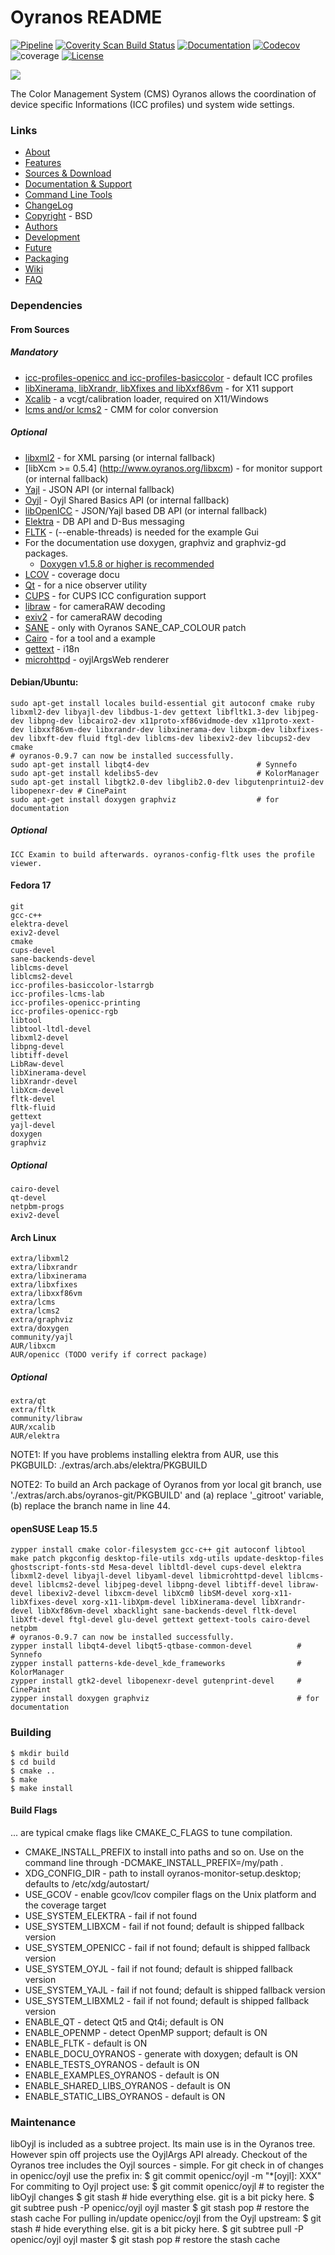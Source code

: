 # Oyranos README
[![Pipeline](https://gitlab.com/oyranos/oyranos/badges/master/pipeline.svg)](https://gitlab.com/oyranos/oyranos/-/pipelines)
[![Coverity Scan Build Status](https://scan.coverity.com/projects/13943/badge.svg)](https://scan.coverity.com/projects/13943)
[![Documentation](https://codedocs.xyz/oyranos-cms/oyranos.svg)](https://codedocs.xyz/oyranos-cms/oyranos/)
[![Codecov](https://codecov.io/gh/oyranos-cms/oyranos/branch/master/graph/badge.svg)](https://codecov.io/gh/oyranos-cms/oyranos)
![coverage](https://gitlab.com/oyranos/oyranos/badges/master/coverage.svg?job=coverage)
[![License](https://img.shields.io/badge/License-BSD%203--Clause-blue.svg)](https://opensource.org/licenses/BSD-3-Clause)

![](extras/icons/oyranos_logo.png)

The Color Management System (CMS) Oyranos allows the coordination of
device specific Informations (ICC profiles) und system wide settings.


### Links
* [About](http://www.oyranos.org/about)
* [Features](http://www.oyranos.org/features)
* [Sources & Download](http://www.oyranos.org/downloads/)
* [Documentation & Support](http://www.oyranos.org/support)
* [Command Line Tools](src/tools/README.md)
* [ChangeLog](ChangeLog.md)
* [Copyright](COPYING.md) - BSD
* [Authors](AUTHORS.md)
* [Development](http://www.oyranos.org/development)
* [Future](http://www.oyranos.org/future)
* [Packaging](PACKAGING.md)
* [Wiki](http://www.oyranos.org/wiki/index.php%3Ftitle=Oyranos)
* [FAQ](doc/FAQ.md)


### Dependencies
#### From Sources
##### Mandatory
* [icc-profiles-openicc and icc-profiles-basiccolor](http://sourceforge.net/projects/openicc/files/) - default ICC profiles
* [libXinerama, libXrandr, libXfixes and libXxf86vm](http:/www.x.org) - for X11 support
* [Xcalib](https://codeberg.org/OpenICC/xcalib) - a vcgt/calibration loader, required on X11/Windows 
* [lcms and/or lcms2](http://www.littlecms.com) - CMM for color conversion

##### Optional
* [libxml2](http://www.xmlsoft.org/) - for XML parsing (or internal fallback)
* [libXcm >= 0.5.4] (http://www.oyranos.org/libxcm) - for monitor support (or internal fallback)
* [Yajl](http://lloyd.github.com/yajl) - JSON API (or internal fallback)
* [Oyjl](https://gitlab.com/beku/oyjl) - Oyjl Shared Basics API (or internal fallback)
* [libOpenICC](https://github.com/OpenICC/config) - JSON/Yajl based DB API (or internal fallback)
* [Elektra](http://www.libelektra.org) - DB API and D-Bus messaging
* [FLTK](http://www.fltk.org) - (--enable-threads) is needed for the example Gui
* For the documentation use doxygen, graphviz and graphviz-gd packages.
  * [Doxygen v1.5.8 or higher is recommended](http://www.doxygen.org)
* [LCOV](http://ltp.sourceforge.net/coverage/lcov.php) - coverage docu
* [Qt](http://www.qt.io) - for a nice observer utility
* [CUPS](http://www.cups.org) - for CUPS ICC configuration support
* [libraw](http://www.libraw.org) - for cameraRAW decoding
* [exiv2](http://www.exiv2.org/) - for cameraRAW decoding
* [SANE](http://www.sane-project.org/) - only with Oyranos SANE\_CAP\_COLOUR patch
* [Cairo](http://www.cairographics.org/) - for a tool and a example
* [gettext](https://www.gnu.org/software/gettext/) - i18n
* [microhttpd](https://www.gnu.org/software/libmicrohttpd/) - oyjlArgsWeb renderer

#### Debian/Ubuntu:
    sudo apt-get install locales build-essential git autoconf cmake ruby libxml2-dev libyajl-dev libdbus-1-dev gettext libfltk1.3-dev libjpeg-dev libpng-dev libcairo2-dev x11proto-xf86vidmode-dev x11proto-xext-dev libxxf86vm-dev libxrandr-dev libxinerama-dev libxpm-dev libxfixes-dev libxft-dev fluid ftgl-dev liblcms-dev libexiv2-dev libcups2-dev cmake
    # oyranos-0.9.7 can now be installed successfully.
    sudo apt-get install libqt4-dev                        # Synnefo
    sudo apt-get install kdelibs5-dev                      # KolorManager
    sudo apt-get install libgtk2.0-dev libglib2.0-dev libgutenprintui2-dev libopenexr-dev # CinePaint
    sudo apt-get install doxygen graphviz                  # for documentation

##### Optional
    ICC Examin to build afterwards. oyranos-config-fltk uses the profile viewer.

#### Fedora 17
    git
    gcc-c++
    elektra-devel
    exiv2-devel
    cmake
    cups-devel
    sane-backends-devel
    liblcms-devel
    liblcms2-devel
    icc-profiles-basiccolor-lstarrgb
    icc-profiles-lcms-lab
    icc-profiles-openicc-printing
    icc-profiles-openicc-rgb
    libtool
    libtool-ltdl-devel
    libxml2-devel
    libpng-devel
    libtiff-devel
    LibRaw-devel
    libXinerama-devel
    libXrandr-devel
    libXcm-devel
    fltk-devel
    fltk-fluid
    gettext
    yajl-devel
    doxygen
    graphviz
##### Optional
    cairo-devel
    qt-devel
    netpbm-progs
    exiv2-devel

#### Arch Linux
    extra/libxml2
    extra/libxrandr
    extra/libxinerama
    extra/libxfixes
    extra/libxxf86vm
    extra/lcms
    extra/lcms2
    extra/graphviz
    extra/doxygen
    community/yajl
    AUR/libxcm
    AUR/openicc (TODO verify if correct package)
##### Optional
    extra/qt
    extra/fltk
    community/libraw
    AUR/xcalib
    AUR/elektra

  NOTE1: If you have problems installing elektra from AUR,
  use this PKGBUILD: ./extras/arch.abs/elektra/PKGBUILD

  NOTE2: To build an Arch package of Oyranos from yor local git branch,
  use './extras/arch.abs/oyranos-git/PKGBUILD' and
  (a) replace '_gitroot' variable,
  (b) replace the branch name in line 44.

#### openSUSE Leap 15.5
    zypper install cmake color-filesystem gcc-c++ git autoconf libtool make patch pkgconfig desktop-file-utils xdg-utils update-desktop-files ghostscript-fonts-std Mesa-devel libltdl-devel cups-devel elektra libxml2-devel libyajl-devel libyaml-devel libmicrohttpd-devel liblcms-devel liblcms2-devel libjpeg-devel libpng-devel libtiff-devel libraw-devel libexiv2-devel libxcm-devel libXcm0 libSM-devel xorg-x11-libXfixes-devel xorg-x11-libXpm-devel libXinerama-devel libXrandr-devel libXxf86vm-devel xbacklight sane-backends-devel fltk-devel libXft-devel ftgl-devel glu-devel gettext gettext-tools cairo-devel netpbm
    # oyranos-0.9.7 can now be installed successfully.
    zypper install libqt4-devel libqt5-qtbase-common-devel          # Synnefo
    zypper install patterns-kde-devel_kde_frameworks                # KolorManager
    zypper install gtk2-devel libopenexr-devel gutenprint-devel     # CinePaint
    zypper install doxygen graphviz                                 # for documentation

### Building
    $ mkdir build
    $ cd build
    $ cmake ..
    $ make
    $ make install

#### Build Flags
... are typical cmake flags like CMAKE\_C\_FLAGS to tune compilation.

* CMAKE\_INSTALL\_PREFIX to install into paths and so on. Use on the command 
  line through -DCMAKE\_INSTALL\_PREFIX=/my/path .
* XDG\_CONFIG\_DIR - path to install oyranos-monitor-setup.desktop; defaults to /etc/xdg/autostart/
* USE\_GCOV - enable gcov/lcov compiler flags on the Unix platform and the coverage target
* USE\_SYSTEM\_ELEKTRA - fail if not found
* USE\_SYSTEM\_LIBXCM - fail if not found; default is shipped fallback version
* USE\_SYSTEM\_OPENICC - fail if not found; default is shipped fallback version
* USE\_SYSTEM\_OYJL - fail if not found; default is shipped fallback version
* USE\_SYSTEM\_YAJL - fail if not found; default is shipped fallback version
* USE\_SYSTEM\_LIBXML2 - fail if not found; default is shipped fallback version
* ENABLE\_QT - detect Qt5 and Qt4i; default is ON
* ENABLE\_OPENMP - detect OpenMP support; default is ON
* ENABLE\_FLTK - default is ON
* ENABLE\_DOCU\_OYRANOS - generate with doxygen; default is ON
* ENABLE\_TESTS\_OYRANOS - default is ON
* ENABLE\_EXAMPLES\_OYRANOS - default is ON
* ENABLE\_SHARED\_LIBS\_OYRANOS - default is ON
* ENABLE\_STATIC\_LIBS\_OYRANOS - default is ON

### Maintenance
libOyjl is included as a subtree project. Its main use is in the Oyranos tree. However spin off projects use the OyjlArgs API already.
Checkout of the Oyranos tree includes the Oyjl sources - simple.
For git check in of changes in openicc/oyjl use the prefix in:
    $ git commit openicc/oyjl -m "\*[oyjl]: XXX"
For commiting to Oyjl project use:
    $ git commit openicc/oyjl # to register the libOyjl changes
    $ git stash # hide everything else. git is a bit picky here.
    $ git subtree push -P openicc/oyjl oyjl master
    $ git stash pop # restore the stash cache
For pulling in/update openicc/oyjl from the Oyjl upstream:
    $ git stash # hide everything else. git is a bit picky here.
    $ git subtree pull -P openicc/oyjl oyjl master
    $ git stash pop # restore the stash cache
